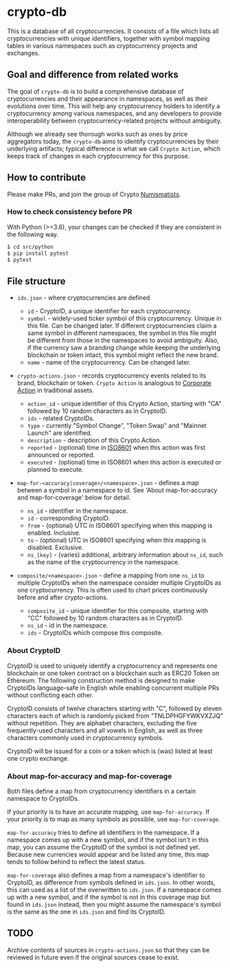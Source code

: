 # crypto-db

This is a database of all cryptocurrencies.
It consists of a file which lists all cryptocurrencies with unique identifiers, together with symbol mapping tables in various namespaces such as cryptocurrency projects and exchanges.

## Goal and difference from related works
The goal of `crypto-db` is to build a comprehensive database of cryptocurrencies and their appearance in namespaces, as well as their evolutions over time.
This will help any cryptocurrency holders to identify a cryptocurrency among various namespaces, and any developers to provide interoperability between cryptocurrency-related projects without ambiguity. 

Although we already see thorough works such as ones by price aggregators today, the `crypto-db` aims to identify cryptocurrencies by their underlying artifacts; typical difference is what we call `Crypto Action`, which keeps track of changes in each cryptocurrency for this purpose. 


## How to contribute

Please make PRs, and join the group of Crypto [Numismatists](https://en.wikipedia.org/wiki/Numismatist_(specialist)).

### How to check consistency before PR
With Python (>=3.6), your changes can be checked if they are consistent in the following way. 

```sh
$ cd src/python
$ pip install pytest
$ pytest
```

## File structure

- `ids.json` - where cryptocurrencies are defined
    - `id` - CryptoID, a unique identifier for each cryptocurrency.
    - `symbol` - widely-used ticker symbol of this cryptocurrency. Unique in this file. Can be changed later. If different cryptocurrencies claim a same symbol in different namespaces, the symbol in this file might be different from those in the namespaces to avoid ambiguity. Also, if the currency saw a branding change while keeping the underlying blockchain or token intact, this symbol might reflect the new brand. 
    - `name` - name of the cryptocurrency. Can be changed later.

- `crypto-actions.json` - records cryptocurrency events related to its brand, blockchain or token. `Crypto Action` is analogous to [Corporate Action](https://en.wikipedia.org/wiki/Corporate_action) in traditional assets.
   - `action_id` - unique identifier of this Crypto Action, starting with "CA" followed by 10 random characters as in CryptoID.
   - `ids` - related CryptoIDs.
   - `type` - currently "Symbol Change", "Token Swap" and "Mainnet Launch" are identified.
   - `description` - description of this Crypto Action.
   - `reported` - (optional) time in [ISO8601](https://en.wikipedia.org/wiki/ISO_8601) when this action was first announced or reported.
   - `executed` - (optional) time in ISO8601 when this action is executed or planned to execute.

- `map-for-<accuracy|coverage>/<namespace>.json` - defines a map between a symbol in a namespace to id. See 'About map-for-accuracy and map-for-coverage' below for detail.
   - `ns_id` - identifier in the namespace.
   - `id` - corresponding CryptoID.
   - `from` - (optional) UTC in ISO8601 specifying when this mapping is enabled. Inclusive.
   - `to` - (optional) UTC in ISO8601 specifying when this mapping is disabled. Exclusive.
   - `ns_[key]` - (varies) additional, arbitrary information about `ns_id`, such as the name of the cryptocurrency in the namespace.

- `composite/<namespace>.json` - define a mapping from one `ns_id` to multiple CryptoIDs when the namespace consider multiple CryptoIDs as one cryptocurrency. This is often used to chart prices continuously before and after crypto-actions.
  - `composite_id` - unique identifier for this composite, starting with "CC" followed by 10 random characters as in CryptoID.
  - `ns_id` - id in the namespace.
  - `ids` - CryptoIDs which compose this composite.

### About CryptoID
CryptoID is used to uniquely identify a cryptocurrency and represents one blockchain or one token contract on a blockchain such as ERC20 Token on Ethereum. The following construction method is designed to make CryptoIDs language-safe in English while enabling concurrent multiple PRs without conflicting each other.

CryptoID consists of twelve characters starting with "C", followed by eleven characters each of which is randomly picked from "TNLDPHGFYWKVXZJQ" without repetition. They are alphabet characters, excluding the five frequently-used characters and all vowels in English, as well as three characters commonly used in cryptocurrency symbols.

CryptoID will be issued for a coin or a token which is (was) listed at least one crypto exchange. 

### About map-for-accuracy and map-for-coverage
Both files define a map from cryptocurrency identifiers in a certain namespace to CryptoIDs.

If your priority is to have an accurate mapping, use `map-for-accuracy`. If your priority is to map as many symbols as possible, use `map-for-coverage`.

`map-for-accuracy` tries to define all identifiers in the namespace. If a namespace comes up with a new symbol, and if the symbol isn't in this map, you can assume the CryptoID of the symbol is not defined yet. Because new currencies would appear and be listed any time, this map tends to follow behind to reflect the latest status.

`map-for-coverage` also defines a map from a namespace's identifier to CryptoID, as difference from symbols defined in `ids.json`. In other words, this can used as a list of the overwritten to `ids.json`. If a namespace comes up with a new symbol, and if the symbol is not in this coverage map but found in `ids.json` instead, then you might assume the namespace's symbol is the same as the one in `ids.json` and find its CryptoID.

## TODO
Archive contents of sources in `crypto-actions.json` so that they can be reviewed in future even if the original sources cease to exist.